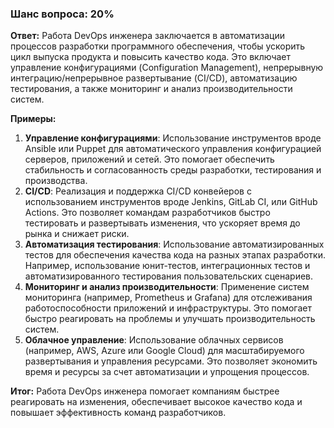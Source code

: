 ### Шанс вопроса: 20%

**Ответ:** Работа DevOps инженера заключается в автоматизации процессов разработки программного обеспечения, чтобы ускорить цикл выпуска продукта и повысить качество кода. Это включает управление конфигурациями (Configuration Management), непрерывную интеграцию/непрерывное развертывание (CI/CD), автоматизацию тестирования, а также мониторинг и анализ производительности систем.

**Примеры:**
1. **Управление конфигурациями**: Использование инструментов вроде Ansible или Puppet для автоматического управления конфигурацией серверов, приложений и сетей. Это помогает обеспечить стабильность и согласованность среды разработки, тестирования и производства.
2. **CI/CD**: Реализация и поддержка CI/CD конвейеров с использованием инструментов вроде Jenkins, GitLab CI, или GitHub Actions. Это позволяет командам разработчиков быстро тестировать и развертывать изменения, что ускоряет время до рынка и снижает риски.
3. **Автоматизация тестирования**: Использование автоматизированных тестов для обеспечения качества кода на разных этапах разработки. Например, использование юнит-тестов, интеграционных тестов и автоматизированного тестирования пользовательских сценариев.
4. **Мониторинг и анализ производительности**: Применение систем мониторинга (например, Prometheus и Grafana) для отслеживания работоспособности приложений и инфраструктуры. Это помогает быстро реагировать на проблемы и улучшать производительность систем.
5. **Облачное управление**: Использование облачных сервисов (например, AWS, Azure или Google Cloud) для масштабируемого развертывания и управления ресурсами. Это позволяет экономить время и ресурсы за счет автоматизации и упрощения процессов.

**Итог:** Работа DevOps инженера помогает компаниям быстрее реагировать на изменения, обеспечивает высокое качество кода и повышает эффективность команд разработчиков.